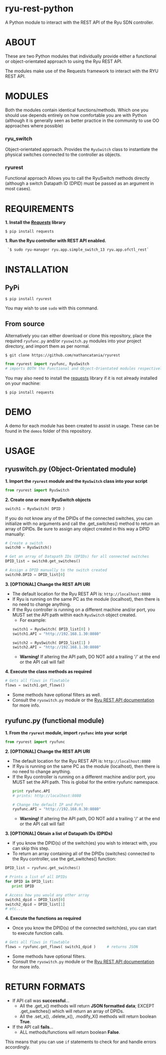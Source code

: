# ryu-rest-python
A Python module to interact with the REST API of the Ryu SDN controller.

# ABOUT
These are two Python modules that individually provide either a functional or object-orientated approach to using the Ryu REST API.

The modules make use of the Requests framework to interact with the RYU REST API.

# MODULES
Both the modules contain identical functions/methods. Which one you should use depends entirely on how comfortable you are with Python (although it is generally seen as better practice in the community to use OO approaches where possible)
### ryu_switch
Object-orientated approach.
Provides the `RyuSwitch` class to instantiate the physical switches connected to the controller as objects.
### ryurest
Functional approach
Allows you to call the RyuSwitch methods directly (although a switch Datapath ID (DPID) must be passed as an argument in most cases).

# REQUIREMENTS
**1. Install the [*Requests*][requests] library**

   `$ pip install requests`


**1. Run the Ryu controller with REST API enabled.**

     `$ sudo ryu-manager ryu.app.simple_switch_13 ryu.app.ofctl_rest`

# INSTALLATION
## PyPi
`$ pip install ryurest`

You may wish to use `sudo` with this command.

## From source
Alternatively you can either download or clone this repository, place the required `ryufunc.py` and/or `ryuswitch.py` modules into your project directory, and import them as per normal.

`$ git clone https://github.com/nathancatania/ryurest`

```python
from ryurest import ryufunc, RyuSwitch
# imports BOTH the Functional and Object-Orientated modules respectively.
```

You may also need to install the [requests][requests] library if it is not already installed on your machine:

`$ pip install requests`

# DEMO
A demo for each module has been created to assist in usage.
These can be found in the `demos` folder of this repository.

# USAGE
## ryuswitch.py (Object-Orientated module)
**1. Import the `ryurest` module and the `RyuSwitch` class into your script**

   ```python
   from ryurest import RyuSwitch
   ```

**2. Create one or more RyuSwitch objects**

   ```python
   switch1 = RyuSwitch( DPID )
   ```
   If you do not know any of the DPIDs of the connected switches, you can initialize with no arguments and call the .get_switches() method to return an array of DPIDs. Be sure to assign any object created in this way a DPID manually:
   ```python
   # Create a switch
   switch0 = RyuSwitch()

   # Get an array of Datapath IDs (DPIDs) for all connected switches
   DPID_list = switch0.get_switches()

   # Assign a DPID manually to the switch created
   switch0.DPID = DPID_list[0]
   ```

**3. [OPTIONAL] Change the REST API URI**
   * The default location for the Ryu REST API is: `http://localhost:8080`
   * If Ryu is running on the same PC as the module (localhost), then there is no need to change anything.
   * If the Ryu controller is running on a different machine and/or port, you MUST set the API path within each `RyuSwitch` object created.
     * For example:
     ```python
     switch1 = RyuSwitch( DPID_list[0] )
     switch1.API = "http://192.168.1.30:8080"

     switch2 = RyuSwitch( DPID_list[1] )
     switch2.API = "http://192.168.1.30:8080"
     ```
     * **Warning!** If altering the API path, DO NOT add a trailing '/' at the end or the API call will fail!

**4. Execute the class methods as required**

   ```python
   # Gets all flows in flowtable
   flows = switch1.get_flows()
   ```
   * Some methods have optional filters as well.
   * Consult the `ryuswitch.py` module or the [Ryu REST API documentation][ryu_rest_docs] for more info.

## ryufunc.py (functional module)
**1. From the `ryurest` module, import `ryufunc` into your script**

   ```python
   from ryurest import ryufunc
   ```

**2. [OPTIONAL] Change the REST API URI**
   * The default location for the Ryu REST API is: `http://localhost:8080`
   * If Ryu is running on the same PC as the module (localhost), then there is no need to change anything.
   * If the Ryu controller is running on a different machine and/or port, you MUST set the API path. This is global for the entire ryufunc namespace.
     ```python
     print ryufunc.API
     # prints: http://localhost:8080

     # Change the default IP and Port
     ryufunc.API = "http://192.168.0.30:8080"
     ```
     * **Warning!** If altering the API path, DO NOT add a trailing '/' at the end or the API call will fail!

**3. [OPTIONAL] Obtain a list of Datapath IDs (DPIDs)**
   * If you know the DPID(s) of the switch(es) you wish to interact with, you can skip this step.
   * To return an array containing all of the DPIDs (switches) connected to the Ryu controller, use the get_switches() function:

   ```python
   DPID_list = ryufunc.get_switches()

   # Prints a list of all DPIDs
   for DPID in DPID_list:
      print DPID

   # Access how you would any other array
   switch1_dpid = DPID_list[0]
   switch2_dpid = DPID_list[1]
   # etc...
   ```

**4. Execute the functions as required**
   * Once you know the DPID(s) of the connected switch(es), you can start to execute function calls.

   ```python
   # Gets all flows in flowtable
   flows = ryufunc.get_flows( switch1_dpid )     # returns JSON
   ```
   * Some methods have optional filters.
   * Consult the `ryuswitch.py` module or the [Ryu REST API documentation][ryu_rest_docs] for more info.



# RETURN FORMATS
* If API call was **successful**...
  * All the .get_x() methods will return **JSON formatted data**; EXCEPT .get_switches() which will return an array of DPIDs.
  * All the .set_x(), .delete_x(), .modify_X() methods will return boolean **True**.
* If the API call **fails**...
  * ALL methods/functions will return boolean **False**.

This means that you can use `if` statements to check for and handle errors accordingly.




[requests]: http://docs.python-requests.org/en/master/
[ryu_rest_docs]: http://ryu.readthedocs.io/en/latest/app/ofctl_rest.html
